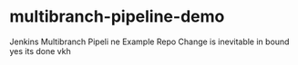# multibranch-pipeline-demo
Jenkins Multibranch Pipeli              ne Example Repo 
Change is inevitable
in bound
yes
its done
vkh
